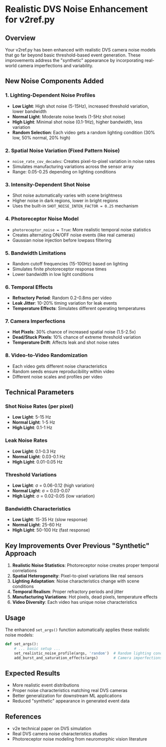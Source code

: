 # Realistic DVS Noise Enhancement for v2ref.py

## Overview
Your v2ref.py has been enhanced with realistic DVS camera noise models that go far beyond basic threshold-based event generation. These improvements address the "synthetic" appearance by incorporating real-world camera imperfections and variability.

## New Noise Components Added

### 1. **Lighting-Dependent Noise Profiles**
- **Low Light**: High shot noise (5-15Hz), increased threshold variation, lower bandwidth
- **Normal Light**: Moderate noise levels (1-5Hz shot noise)
- **High Light**: Minimal shot noise (0.1-1Hz), higher bandwidth, less variation
- **Random Selection**: Each video gets a random lighting condition (30% low, 50% normal, 20% high)

### 2. **Spatial Noise Variation (Fixed Pattern Noise)**
- `noise_rate_cov_decades`: Creates pixel-to-pixel variation in noise rates
- Simulates manufacturing variations across the sensor array
- Range: 0.05-0.25 depending on lighting conditions

### 3. **Intensity-Dependent Shot Noise**
- Shot noise automatically varies with scene brightness
- Higher noise in dark regions, lower in bright regions
- Uses the built-in `SHOT_NOISE_INTEN_FACTOR = 0.25` mechanism

### 4. **Photoreceptor Noise Model**
- `photoreceptor_noise = True`: More realistic temporal noise statistics
- Creates alternating ON/OFF noise events (like real cameras)
- Gaussian noise injection before lowpass filtering

### 5. **Bandwidth Limitations**
- Random cutoff frequencies (15-100Hz) based on lighting
- Simulates finite photoreceptor response times
- Lower bandwidth in low light conditions

### 6. **Temporal Effects**
- **Refractory Period**: Random 0.2-0.8ms per video
- **Leak Jitter**: 10-20% timing variation for leak events
- **Temperature Effects**: Simulates different operating temperatures

### 7. **Camera Imperfections**
- **Hot Pixels**: 30% chance of increased spatial noise (1.5-2.5x)
- **Dead/Stuck Pixels**: 10% chance of extreme threshold variation
- **Temperature Drift**: Affects leak and shot noise rates

### 8. **Video-to-Video Randomization**
- Each video gets different noise characteristics
- Random seeds ensure reproducibility within video
- Different noise scales and profiles per video

## Technical Parameters

### Shot Noise Rates (per pixel)
- **Low Light**: 5-15 Hz
- **Normal Light**: 1-5 Hz  
- **High Light**: 0.1-1 Hz

### Leak Noise Rates
- **Low Light**: 0.1-0.3 Hz
- **Normal Light**: 0.03-0.1 Hz
- **High Light**: 0.01-0.05 Hz

### Threshold Variations
- **Low Light**: σ = 0.06-0.12 (high variation)
- **Normal Light**: σ = 0.03-0.07
- **High Light**: σ = 0.02-0.05 (low variation)

### Bandwidth Characteristics
- **Low Light**: 15-35 Hz (slow response)
- **Normal Light**: 25-60 Hz
- **High Light**: 50-100 Hz (fast response)

## Key Improvements Over Previous "Synthetic" Approach

1. **Realistic Noise Statistics**: Photoreceptor noise creates proper temporal correlations
2. **Spatial Heterogeneity**: Pixel-to-pixel variations like real sensors
3. **Lighting Adaptation**: Noise characteristics change with scene conditions
4. **Temporal Realism**: Proper refractory periods and jitter
5. **Manufacturing Variations**: Hot pixels, dead pixels, temperature effects
6. **Video Diversity**: Each video has unique noise characteristics

## Usage
The enhanced `set_args()` function automatically applies these realistic noise models:
```python
def set_args():
    # ... basic setup ...
    set_realistic_noise_profile(args, 'random')  # Random lighting condition
    add_burst_and_saturation_effects(args)       # Camera imperfections
```

## Expected Results
- More realistic event distributions
- Proper noise characteristics matching real DVS cameras
- Better generalization for downstream ML applications
- Reduced "synthetic" appearance in generated event data

## References
- v2e technical paper on DVS simulation
- Real DVS camera noise characteristics studies
- Photoreceptor noise modeling from neuromorphic vision literature
